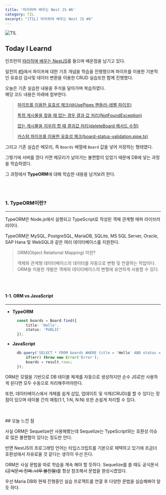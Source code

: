 ```yaml
---
title: '따라하며 배우는 Nest JS #6'
category: TIL
excerpt: "[TIL] 따라하며 배우는 Nest JS #6"
---
```


![TIL](https://user-images.githubusercontent.com/83164003/157039191-32141e02-51fe-4d34-abeb-02bb8f897dde.jpeg)
## Today I Learnd
인프런의 <a href="https://www.inflearn.com/course/%EB%94%B0%EB%9D%BC%ED%95%98%EB%8A%94-%EB%84%A4%EC%8A%A4%ED%8A%B8-%EC%A0%9C%EC%9D%B4%EC%97%90%EC%8A%A4" target="_blank">따라하며 배우는 NestJS</a>를 들으며 배운점을 남기고 있다.

일전의 <a href="https://jh8459.github.io/til/22.04.17.til/" target="_blank">#5</a>에서 파이프에 대한 기초 개념을 학습을 진행했으며 파이프를 이용한 기본적인 유효성 검사및 데이터 변환을 이용한 CRUD 실습또한 함께 진행했다.

오늘은 기존 실습한 내용을 주석을 달아가며 복습하였다.<br> 
해당 코드 내용은 아래에 첨부한다.

> <a href="https://github.com/JH8459/NestJS-BoardApp/blob/3d1602bf88d167e8f5c1cdb5aeb637634a63951b/src/boards/boards.controller.ts" target="_blank">파이프를 이용한 유효성 체크(@UsePipes 핸들러-레벨 파이프)</a>
>
> <a href="https://github.com/JH8459/NestJS-BoardApp/blob/cf12fc5823fafa7e7858046e408a2b323642caf4/src/boards/boards.service.ts" target="_blank">특정 게시물을 찾을 때 없는 경우 결과 값 처리(NotFoundException)</a>
> 
> <a href="https://github.com/JH8459/NestJS-BoardApp/blob/990a5df43720432d8c851ae54bd7d0162c90290d/src/boards/boards.service.ts" target="_blank">없는 게시물을 지우려 할 때 결과값 처리(deleteBoard 메서드 수정)</a>
> 
> <a href="https://github.com/JH8459/NestJS-BoardApp/blob/f3dce06aff45c5d0503a76144a85c8e7853e00f4/src/boards/pipes/board-status-validation.pipe.ts" target="_blank">커스텀 파이프를 이용한 유효성 체크(board-status-validation.pipe.ts)</a>

그리고 기존 실습은 메모리, 즉 `Boards` 배열에 `Board` 값을 넣어 저장하는 형태였다.

그렇기에 서버를 껐다 키면 메모리가 날아가는 불편함이 있었기 때문에 DB에 넣는 과정을 학습하였다.

그 과정에서 **TypeORM**에 대해 학습한 내용을 남겨보려 한다.

<br>
<br>

### 1. TypeORM이란?
---

TypeORM은 Node.js에서 실행되고 TypeScript로 작성된 객체 관계형 매퍼 라이브러리이다.

TypeORM은 MySQL, PostgreSQL, MariaDB, SQLite, MS SQL Server, Oracle, SAP Hana 및 WebSQL과 같은 여러 데이터베이스를 지원한다.

> ORM(Object Relational Mapping) 이란?
>
> 객체와 관계형 데이터베이스의 데이터를 자동으로 변형 및 연결하는 작업이다.<br>
> ORM을 이용한 개발은 객체와 데이터베이스의 변형에 유연하게 사용할 수 있다.

<br>
<br>

#### 1-1. ORM vs JavaScript
---

- **TypeORM**

  ```typescript
	const boards = Board.find({
		title: 'Hello'.
		status: 'PUBLIC'
	});
	```

- **JavaScript**

  ```javascript
	db.query('SELECT * FROM boards WHERE title = 'Hello' AND status = 'PUBLIC', (err, result) => 
		if(err) throw new Error('Error');
		boards = result.rows;
	});
	```

ORM은 모델을 기반으로 DB 테이블 체계를 자동으로 생성하지만 순수 JS로만 사용하게 된다면 모두 수동으로 처리해주어야한다.

또한, 데이터베이스에서 개체를 쉽게 삽입, 업데이트 및 삭제(CRUD)를 할 수 있다는 장점이 있으며 테이블 간의 매핑(1:1, 1:N, N:N) 또한 손쉽게 처리할 수 있다.

<br>
<br>
## 오늘 느낀 점

사실 ORM은 Sequelize만 사용해봤는데 Sequelize는 TypeScript와는 호환성 이슈로 많은 불편함이 있다는 정도만 안다.

반면 NestJS의 프로그래밍 언어는 타입스크립트를 기본으로 채택하고 있기에 조금더 호환성에서 자유로울 것 같다는 생각이 우선 든다.

ORM은 사실 문법을 따로 학습을 계속 해야 할 듯하다. Sequelize를 쓸 때도 공식문서~~(공식문서 진짜..너무 불친절)~~를 항상 참조해서 문법을 완성시켰었다. 

우선 Maria DB와 현재 진행중인 실습 프로젝트를 연결 후 다양한 문법을 실습해봐야 알 듯 하다.
	
<br>
<br>
